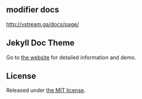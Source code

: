 ## modifier docs

http://vstream.ga/docs/page/


## Jekyll Doc Theme

Go to [the website](https://aksakalli.github.io/jekyll-doc-theme/) for detailed information and demo.

## License

Released under [the MIT license](LICENSE).
